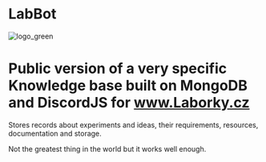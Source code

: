 # LabBot
![logo_green](https://user-images.githubusercontent.com/98588523/194335228-4940c632-fed4-4666-a9ba-6ba85d1c5870.png)


# Public version of a very specific Knowledge base built on MongoDB and DiscordJS for www.Laborky.cz

Stores records about experiments and ideas, their requirements, resources, documentation and storage.

Not the greatest thing in the world but it works well enough.
